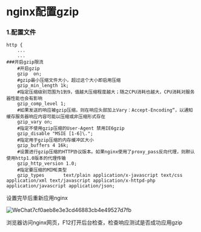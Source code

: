# nginx配置gzip

### 1.配置文件

```
http {
    ...
    ...
###开启gzip限流
    #开启gzip
    gzip  on;
    #gzip最小压缩文件大小，超过这个大小即启用压缩
    gzip_min_length 1k;
    #指定压缩级别范围为1到9，值越大压缩程度越大；随之CPU消耗也越大，CPU消耗对服务器性能也会有影响
    gzip_comp_level 1;
    #如果发送的响应被gzip压缩，则在响应头部加上Vary：Accept-Encoding“，以通知缓存服务器响应内容可能以压缩或非压缩形式存在
    gzip_vary on;
    #指定不使用gzip压缩的User-Agent 禁用IE6gzip
    gzip_disable "MSIE [1-6]\.";
    #指定用于gzip压缩的内存缓冲区大小
    gzip_buffers 4 16k;
    #设置进行gzip压缩的HTTP协议版本。如果nginx使用了proxy_pass反向代理，则默认使用http1.0版本的代理传输
    gzip_http_version 1.0;
    #指定要压缩的MIME类型
    gzip_types       text/plain application/x-javascript text/css application/xml text/javascript application/x-httpd-php application/javascript application/json;
```

设置完毕后重新应用nginx

![WeChat7cf0aeb8e3e3cd46883cb4e49527d7fb](/Users/zhouqiting/Desktop/document/nginx/nginx配置gzip/WeChat7cf0aeb8e3e3cd46883cb4e49527d7fb.jpg)

浏览器访问nginx网页，F12打开后台检查，检查响应测试是否成功应用gzip